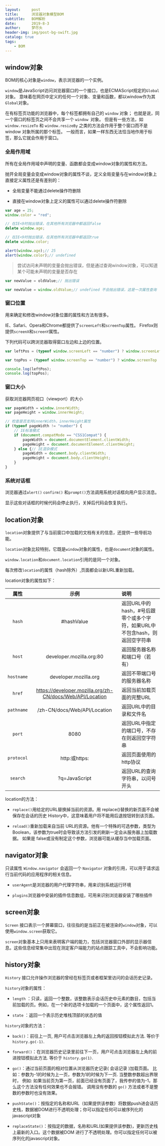 ```yaml
---
layout:     post
title:      浏览器对象模型BOM
subtitle:   BOM解析
date:       2019-8-3
author:     梦尽头
header-img: img/post-bg-swift.jpg
catalog: true
tags:
    - BOM
---
```


## window对象

BOM的核心对象是`window`，表示浏览器的一个实例。

`window`是JavaScript访问浏览器窗口的一个接口，也是ECMAScript规定的`Global`对象。
意味着在网页中定义的任何一个对象、变量和函数，都以window作为其`Global`对象。

在有标签页功能的浏览器中，每个标签都拥有自己的 `window` 对象；
也就是说，同一个窗口的标签页之间不会共享一个 `window `对象。
但是有一些方法，如 `window.resizeTo` 和 `window.resizeBy` 之类的方法会作用于整个窗口而不是 window 对象所属的那个标签。
一般而言，如果一样东西无法恰当地作用于标签，那么它就会作用于窗口。

### 全局作用域

所有在全局作用域中声明的变量、函数都会变成window对象的属性和方法。

抛开全局变量会变成window对象的属性不谈，定义全局变量与在window对象上直接定义属性还是有差别的：

- 全局变量不能通过delete操作符删除

- 直接在window对象上定义的属性可以通过delete操作符删除

```javascript
var age = 25;
window.color = "red";

// 在IE<9时抛出错误，在其他所有浏览器中都返回false
delete window.age;

// 在IE<9时抛出错误，在其他所有浏览器中都返回true
delete window.color;

alert(window.age);// 25
alert(window.color);// undefined
```

> 尝试访问未声明的变量会抛出错误，但是通过查询window对象，可以知道某个可能未声明的变量是否存在

```javascript
var newValue = oldValue;// 抛出错误

var newValue = window.oldValue;// undefined 不会抛出错误，这是一次属性查询
```

### 窗口位置

用来确定和修改window对象位置的属性和方法有很多。

IE、Safari、Opera和Chrome都提供了`screenLeft`和`screenTop`属性。
Firefox则提供`screenX`和`screenY`属性。

下列代码可以跨浏览器取得窗口左边和上边的位置。

```javascript
var leftPos = (typeof window.screenLeft == "number") ? window.screenLeft : window.screenX;

var topPos = (typeof window.screenTop == "number") ? window.screenTop : window.screenY;

console.log(leftPos);
console.log(topPos);
```

### 窗口大小

获取浏览器网页视口（viewport）的大小

```javascript
var pageWidth = window.innerWidth;
var pageHeight = window.innerHeight;

// 检查是否支持innerWidth，innerHeight属性
if (typeof pageWidth != "number") {
    // IE标准模式
    if (document.compatMode == "CSS1Compat") {
        pageWidth = document.documentElement.clientWidth;
        pageHeight = document.documentElement.clientHeight;
    } else {// IE混杂模式
        pageWidth = document.body.clientWidth;
        pageHeight = document.body.clientHeight;
    }
}
```

### 系统对话框

浏览器通过`alert()` `confirm()` 和`prompt()`方法调用系统对话框向用户显示消息。

显示这些对话框的时候代码会停止执行，关掉后代码会恢复执行。


## location对象

`location`对象提供了与当前窗口中加载的文档有关的信息，还提供一些导航功能。

`location`对象比较特别，它既是`window`对象的属性，也是`document`对象的属性。

`window.location`和`document.location`引用的是同一个对象。

每次修改`location`的属性（hash除外）,页面都会以新URL重新加载。

location对象的属性如下：

| 属性| 示例 | 说明 |
| :--------: | :--------:| :--|
| `hash`| #hashValue | 返回URL中的hash，#号后跟零个或多个字符，如果URL中不包含hash，则返回空字符串  |
| `host`|  developer.mozilla.org:80 | 返回服务器名称和端口号（若有） |			   				                  
| `hostname`| developer.mozilla.org  | 返回不带端口号的服务器名称 |
| `href`| https://developer.mozilla.org/zh-CN/docs/Web/API/Location  | 返回当前加载页面的完整URL |
| `pathname`| /zh-CN/docs/Web/API/Location   | 返回URL中的目录和文件名 |
| `port` | 8080 | 返回URL中指定的端口号，不存在则返回空字符串 |
| `protocol`| http:或https: | 返回页面使用的http协议 |
| `search`| ?q=JavaScript  | 返回URL的查询字符串，以问号开头 |


location的方法：

- `replace()`用给定的URL替换掉当前的资源。用 replace()替换的新页面不会被保存在会话的历史 History中，这意味着用户将不能用后退按钮转到该页面。

- `reload()`重新加载来自当前 URL的资源。他有一个特殊的可选参数，类型为 Boolean，该参数为true时会导致该方法引发的刷新一定会从服务器上加载数据。
如果是 false或没有制定这个参数，浏览器可能从缓存当中加载页面。

## navigator对象

只读属性 `Window.navigator` 会返回一个 `Navigator` 对象的引用，可以用于请求运行当前代码的应用程序的相关信息。


- `userAgent`是浏览器的用户代理字符串，用来识别系统运行环境

- `plugins`浏览器中安装的插件信息数组，可用来识别浏览器安装了哪些插件


## screen对象

`Screen` 接口表示一个屏幕窗口，往往指的是当前正在被渲染的`window`对象，可以使用` window.screen `获取它。

`screen`对象基本上只用来表明客户端的能力，包括浏览器窗口外部的显示器信息。这些信息经常集中出现在测定客户端能力的站点跟踪工具中，不会影响功能。

## history对象

`History` 接口允许操作浏览器的曾经在标签页或者框架里访问的会话历史记录。

`history`对象的属性：

- `length` ：只读，返回一个整数，该整数表示会话历史中元素的数目，包括当前加载的页。例如，在一个新的选项卡加载的一个页面中，这个属性返回1。

- `state` ：返回一个表示历史堆栈顶部的状态的值

`history`对象的方法：

- `back()`：前往上一页, 用户可点击浏览器左上角的返回按钮模拟此方法. 等价于 `history.go(-1)`.

- `forward()`：在浏览器历史记录里前往下一页，用户可点击浏览器左上角的前进按钮模拟此方法. 等价于 `history.go(1)`.

- `go()`：通过当前页面的相对位置从浏览器历史记录( 会话记录 )加载页面。
比如：参数为-1的时候为上一页，参数为1的时候为下一页. 当整数参数超出界限时，
例如: 如果当前页为第一页，前面已经没有页面了，我传参的值为-1，那么这个方法没有任何效果也不会报错。
调用没有参数的 `go()` 方法或者不是整数的参数时也没有效果。

- `pushState()`：按指定的名称和URL（如果提供该参数）将数据push进会话历史栈，数据被DOM进行不透明处理；你可以指定任何可以被序列化的javascript对象

- `replaceState()`：按指定的数据，名称和URL(如果提供该参数)，更新历史栈上最新的入口。这个数据被DOM 进行了不透明处理。你可以指定任何可以被序列化的javascript对象。















